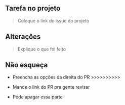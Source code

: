## Tarefa no projeto

> Coloque o link do issue do projeto

## Alterações

> Explique o que foi feito

## Não esqueça
- Preencha as opções da direita do PR >>>>>>>>>>

- Mande o link do PR pra gente revisar

- Pode apagar essa parte